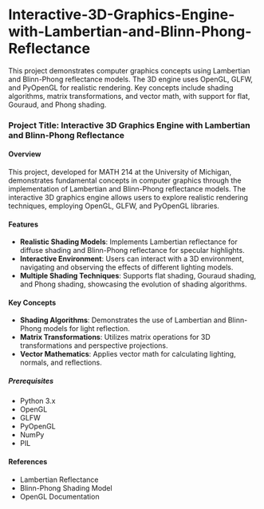 # Interactive-3D-Graphics-Engine-with-Lambertian-and-Blinn-Phong-Reflectance
This project demonstrates computer graphics concepts using Lambertian and Blinn-Phong reflectance models. The 3D engine uses OpenGL, GLFW, and PyOpenGL for realistic rendering. Key concepts include shading algorithms, matrix transformations, and vector math, with support for flat, Gouraud, and Phong shading.
### Project Title: Interactive 3D Graphics Engine with Lambertian and Blinn-Phong Reflectance

#### Overview
This project, developed for MATH 214 at the University of Michigan, demonstrates fundamental concepts in computer graphics through the implementation of Lambertian and Blinn-Phong reflectance models. The interactive 3D graphics engine allows users to explore realistic rendering techniques, employing OpenGL, GLFW, and PyOpenGL libraries.

#### Features
- **Realistic Shading Models**: Implements Lambertian reflectance for diffuse shading and Blinn-Phong reflectance for specular highlights.
- **Interactive Environment**: Users can interact with a 3D environment, navigating and observing the effects of different lighting models.
- **Multiple Shading Techniques**: Supports flat shading, Gouraud shading, and Phong shading, showcasing the evolution of shading algorithms.

#### Key Concepts
- **Shading Algorithms**: Demonstrates the use of Lambertian and Blinn-Phong models for light reflection.
- **Matrix Transformations**: Utilizes matrix operations for 3D transformations and perspective projections.
- **Vector Mathematics**: Applies vector math for calculating lighting, normals, and reflections.

##### Prerequisites
- Python 3.x
- OpenGL
- GLFW
- PyOpenGL
- NumPy
- PIL

#### References
- Lambertian Reflectance
- Blinn-Phong Shading Model
- OpenGL Documentation
